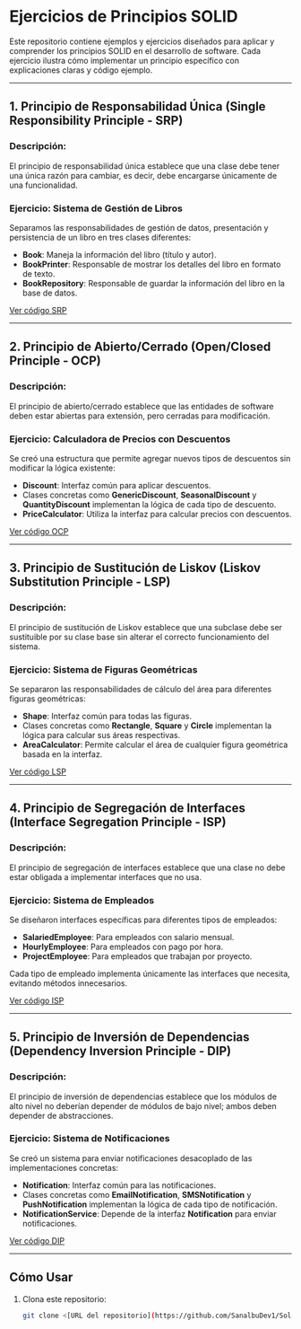 # Ejercicios de Principios SOLID

Este repositorio contiene ejemplos y ejercicios diseñados para aplicar y comprender los principios SOLID en el desarrollo de software. Cada ejercicio ilustra cómo implementar un principio específico con explicaciones claras y código ejemplo.

---

## 1. Principio de Responsabilidad Única (Single Responsibility Principle - SRP)

### Descripción:
El principio de responsabilidad única establece que una clase debe tener una única razón para cambiar, es decir, debe encargarse únicamente de una funcionalidad.

### Ejercicio: Sistema de Gestión de Libros
Separamos las responsabilidades de gestión de datos, presentación y persistencia de un libro en tres clases diferentes:

- **Book**: Maneja la información del libro (título y autor).
- **BookPrinter**: Responsable de mostrar los detalles del libro en formato de texto.
- **BookRepository**: Responsable de guardar la información del libro en la base de datos.

[Ver código SRP](#)

---

## 2. Principio de Abierto/Cerrado (Open/Closed Principle - OCP)

### Descripción:
El principio de abierto/cerrado establece que las entidades de software deben estar abiertas para extensión, pero cerradas para modificación.

### Ejercicio: Calculadora de Precios con Descuentos
Se creó una estructura que permite agregar nuevos tipos de descuentos sin modificar la lógica existente:

- **Discount**: Interfaz común para aplicar descuentos.
- Clases concretas como **GenericDiscount**, **SeasonalDiscount** y **QuantityDiscount** implementan la lógica de cada tipo de descuento.
- **PriceCalculator**: Utiliza la interfaz para calcular precios con descuentos.

[Ver código OCP](#)

---

## 3. Principio de Sustitución de Liskov (Liskov Substitution Principle - LSP)

### Descripción:
El principio de sustitución de Liskov establece que una subclase debe ser sustituible por su clase base sin alterar el correcto funcionamiento del sistema.

### Ejercicio: Sistema de Figuras Geométricas
Se separaron las responsabilidades de cálculo del área para diferentes figuras geométricas:

- **Shape**: Interfaz común para todas las figuras.
- Clases concretas como **Rectangle**, **Square** y **Circle** implementan la lógica para calcular sus áreas respectivas.
- **AreaCalculator**: Permite calcular el área de cualquier figura geométrica basada en la interfaz.

[Ver código LSP](#)

---

## 4. Principio de Segregación de Interfaces (Interface Segregation Principle - ISP)

### Descripción:
El principio de segregación de interfaces establece que una clase no debe estar obligada a implementar interfaces que no usa.

### Ejercicio: Sistema de Empleados
Se diseñaron interfaces específicas para diferentes tipos de empleados:

- **SalariedEmployee**: Para empleados con salario mensual.
- **HourlyEmployee**: Para empleados con pago por hora.
- **ProjectEmployee**: Para empleados que trabajan por proyecto.

Cada tipo de empleado implementa únicamente las interfaces que necesita, evitando métodos innecesarios.

[Ver código ISP](#)

---

## 5. Principio de Inversión de Dependencias (Dependency Inversion Principle - DIP)

### Descripción:
El principio de inversión de dependencias establece que los módulos de alto nivel no deberían depender de módulos de bajo nivel; ambos deben depender de abstracciones.

### Ejercicio: Sistema de Notificaciones
Se creó un sistema para enviar notificaciones desacoplado de las implementaciones concretas:

- **Notification**: Interfaz común para las notificaciones.
- Clases concretas como **EmailNotification**, **SMSNotification** y **PushNotification** implementan la lógica de cada tipo de notificación.
- **NotificationService**: Depende de la interfaz **Notification** para enviar notificaciones.

[Ver código DIP](#)

---

## Cómo Usar

1. Clona este repositorio:
   ```bash
   git clone <[URL del repositorio](https://github.com/SanalbuDev1/SolidExercises)>
